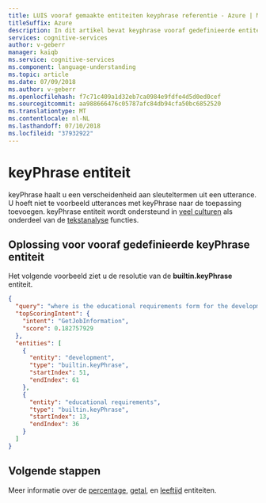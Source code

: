 ```yaml
---
title: LUIS vooraf gemaakte entiteiten keyphrase referentie - Azure | Microsoft Docs
titleSuffix: Azure
description: In dit artikel bevat keyphrase vooraf gedefinieerde entiteitgegevens in Language Understanding (LUIS).
services: cognitive-services
author: v-geberr
manager: kaiqb
ms.service: cognitive-services
ms.component: language-understanding
ms.topic: article
ms.date: 07/09/2018
ms.author: v-geberr
ms.openlocfilehash: f7c71c409a1d32eb7ca0984e9fdfe4d5d0ed0cef
ms.sourcegitcommit: aa988666476c05787afc84db94cfa50bc6852520
ms.translationtype: MT
ms.contentlocale: nl-NL
ms.lasthandoff: 07/10/2018
ms.locfileid: "37932922"
---
```

# <a name="keyphrase-entity"></a>keyPhrase entiteit
keyPhrase haalt u een verscheidenheid aan sleuteltermen uit een utterance. U hoeft niet te voorbeeld utterances met keyPhrase naar de toepassing toevoegen. keyPhrase entiteit wordt ondersteund in [veel culturen](luis-supported-languages.md#languages-supported) als onderdeel van de [tekstanalyse](../text-analytics/overview.md) functies. 

## <a name="resolution-for-prebuilt-keyphrase-entity"></a>Oplossing voor vooraf gedefinieerde keyPhrase entiteit
Het volgende voorbeeld ziet u de resolutie van de **builtin.keyPhrase** entiteit.

```JSON
{
  "query": "where is the educational requirements form for the development and engineering group",
  "topScoringIntent": {
    "intent": "GetJobInformation",
    "score": 0.182757929
  },
  "entities": [
    {
      "entity": "development",
      "type": "builtin.keyPhrase",
      "startIndex": 51,
      "endIndex": 61
    },
    {
      "entity": "educational requirements",
      "type": "builtin.keyPhrase",
      "startIndex": 13,
      "endIndex": 36
    }
  ]
}
```

## <a name="next-steps"></a>Volgende stappen

Meer informatie over de [percentage](luis-reference-prebuilt-percentage.md), [getal](luis-reference-prebuilt-number.md), en [leeftijd](luis-reference-prebuilt-age.md) entiteiten. 